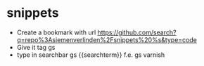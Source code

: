 # snippets

- Create a bookmark with url https://github.com/search?q=repo%3Asiemenverlinden%2Fsnippets%20%s&type=code
- Give it tag gs
- type in searchbar gs {{searchterm}} f.e. gs varnish
